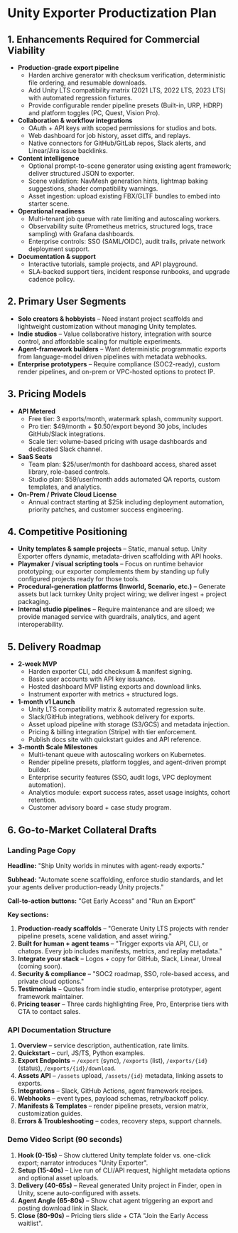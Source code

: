 # Unity Exporter Productization Plan

## 1. Enhancements Required for Commercial Viability
- **Production-grade export pipeline**
  - Harden archive generator with checksum verification, deterministic file ordering, and resumable downloads.
  - Add Unity LTS compatibility matrix (2021 LTS, 2022 LTS, 2023 LTS) with automated regression fixtures.
  - Provide configurable render pipeline presets (Built-in, URP, HDRP) and platform toggles (PC, Quest, Vision Pro).
- **Collaboration & workflow integrations**
  - OAuth + API keys with scoped permissions for studios and bots.
  - Web dashboard for job history, asset diffs, and replays.
  - Native connectors for GitHub/GitLab repos, Slack alerts, and Linear/Jira issue backlinks.
- **Content intelligence**
  - Optional prompt-to-scene generator using existing agent framework; deliver structured JSON to exporter.
  - Scene validation: NavMesh generation hints, lightmap baking suggestions, shader compatibility warnings.
  - Asset ingestion: upload existing FBX/GLTF bundles to embed into starter scene.
- **Operational readiness**
  - Multi-tenant job queue with rate limiting and autoscaling workers.
  - Observability suite (Prometheus metrics, structured logs, trace sampling) with Grafana dashboards.
  - Enterprise controls: SSO (SAML/OIDC), audit trails, private network deployment support.
- **Documentation & support**
  - Interactive tutorials, sample projects, and API playground.
  - SLA-backed support tiers, incident response runbooks, and upgrade cadence policy.

## 2. Primary User Segments
- **Solo creators & hobbyists** – Need instant project scaffolds and lightweight customization without managing Unity templates.
- **Indie studios** – Value collaborative history, integration with source control, and affordable scaling for multiple experiments.
- **Agent-framework builders** – Want deterministic programmatic exports from language-model driven pipelines with metadata webhooks.
- **Enterprise prototypers** – Require compliance (SOC2-ready), custom render pipelines, and on-prem or VPC-hosted options to protect IP.

## 3. Pricing Models
- **API Metered**
  - Free tier: 3 exports/month, watermark splash, community support.
  - Pro tier: $49/month + $0.50/export beyond 30 jobs, includes GitHub/Slack integrations.
  - Scale tier: volume-based pricing with usage dashboards and dedicated Slack channel.
- **SaaS Seats**
  - Team plan: $25/user/month for dashboard access, shared asset library, role-based controls.
  - Studio plan: $59/user/month adds automated QA reports, custom templates, and analytics.
- **On-Prem / Private Cloud License**
  - Annual contract starting at $25k including deployment automation, priority patches, and customer success engineering.

## 4. Competitive Positioning
- **Unity templates & sample projects** – Static, manual setup. Unity Exporter offers dynamic, metadata-driven scaffolding with API hooks.
- **Playmaker / visual scripting tools** – Focus on runtime behavior prototyping; our exporter complements them by standing up fully configured projects ready for those tools.
- **Procedural-generation platforms (Inworld, Scenario, etc.)** – Generate assets but lack turnkey Unity project wiring; we deliver ingest + project packaging.
- **Internal studio pipelines** – Require maintenance and are siloed; we provide managed service with guardrails, analytics, and agent interoperability.

## 5. Delivery Roadmap
- **2-week MVP**
  - Harden exporter CLI, add checksum & manifest signing.
  - Basic user accounts with API key issuance.
  - Hosted dashboard MVP listing exports and download links.
  - Instrument exporter with metrics + structured logs.
- **1-month v1 Launch**
  - Unity LTS compatibility matrix & automated regression suite.
  - Slack/GitHub integrations, webhook delivery for exports.
  - Asset upload pipeline with storage (S3/GCS) and metadata injection.
  - Pricing & billing integration (Stripe) with tier enforcement.
  - Publish docs site with quickstart guides and API reference.
- **3-month Scale Milestones**
  - Multi-tenant queue with autoscaling workers on Kubernetes.
  - Render pipeline presets, platform toggles, and agent-driven prompt builder.
  - Enterprise security features (SSO, audit logs, VPC deployment automation).
  - Analytics module: export success rates, asset usage insights, cohort retention.
  - Customer advisory board + case study program.

## 6. Go-to-Market Collateral Drafts
### Landing Page Copy
**Headline:** "Ship Unity worlds in minutes with agent-ready exports."

**Subhead:** "Automate scene scaffolding, enforce studio standards, and let your agents deliver production-ready Unity projects."

**Call-to-action buttons:** "Get Early Access" and "Run an Export"

**Key sections:**
1. **Production-ready scaffolds** – "Generate Unity LTS projects with render pipeline presets, scene validation, and asset wiring."
2. **Built for human + agent teams** – "Trigger exports via API, CLI, or chatops. Every job includes manifests, metrics, and replay metadata."
3. **Integrate your stack** – Logos + copy for GitHub, Slack, Linear, Unreal (coming soon).
4. **Security & compliance** – "SOC2 roadmap, SSO, role-based access, and private cloud options."
5. **Testimonials** – Quotes from indie studio, enterprise prototyper, agent framework maintainer.
6. **Pricing teaser** – Three cards highlighting Free, Pro, Enterprise tiers with CTA to contact sales.

### API Documentation Structure
1. **Overview** – service description, authentication, rate limits.
2. **Quickstart** – curl, JS/TS, Python examples.
3. **Export Endpoints** – `/export` (sync), `/exports` (list), `/exports/{id}` (status), `/exports/{id}/download`.
4. **Assets API** – `/assets` upload, `/assets/{id}` metadata, linking assets to exports.
5. **Integrations** – Slack, GitHub Actions, agent framework recipes.
6. **Webhooks** – event types, payload schemas, retry/backoff policy.
7. **Manifests & Templates** – render pipeline presets, version matrix, customization guides.
8. **Errors & Troubleshooting** – codes, recovery steps, support channels.

### Demo Video Script (90 seconds)
1. **Hook (0-15s)** – Show cluttered Unity template folder vs. one-click export; narrator introduces "Unity Exporter".
2. **Setup (15-40s)** – Live run of CLI/API request, highlight metadata options and optional asset uploads.
3. **Delivery (40-65s)** – Reveal generated Unity project in Finder, open in Unity, scene auto-configured with assets.
4. **Agent Angle (65-80s)** – Show chat agent triggering an export and posting download link in Slack.
5. **Close (80-90s)** – Pricing tiers slide + CTA "Join the Early Access waitlist".
